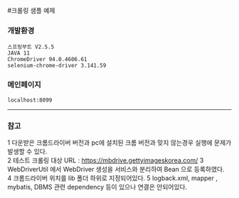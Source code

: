 #크롤링 샘플 예제
### 개발환경
    스프링부트 V2.5.5
    JAVA 11
    ChromeDriver 94.0.4606.61
    selenium-chrome-driver 3.141.59

### 메인페이지 
    localhost:8099
---
### 참고
1 다운받은 크롬드라이버 버전과 pc에 설치된 크롬 버전과 맞지 않는경우 실행에 문제가 발생할 수 있다.   
2 테스트 크롤링 대상 URL : https://mbdrive.gettyimageskorea.com/ 
3 WebDriverUtil 에서 WebDriver 생성을 서비스와 분리하여 Bean 으로 등록하였다.   
4 크롬드라이버 위치를 lib 폴더 하위로 지정되어있다.
5 logback.xml, mapper , mybatis, DBMS 관련 dependency 등이 있으나 연결은 안되어있다.
